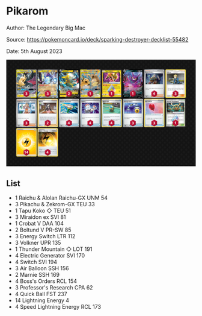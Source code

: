 # Pikarom

Author: The Legendary Big Mac

Source: <https://pokemoncard.io/deck/sparking-destroyer-decklist-55482>

Date: 5th August 2023

![decklist](../../images/PAL/Pikarom/5-%20Pikarom.png)

## List

* 1 Raichu & Alolan Raichu-GX UNM 54
* 3 Pikachu & Zekrom-GX TEU 33
* 1 Tapu Koko ◇ TEU 51
* 3 Miraidon ex SVI 81
* 1 Crobat V DAA 104
* 2 Boltund V PR-SW 85
* 3 Energy Switch LTR 112
* 3 Volkner UPR 135
* 1 Thunder Mountain ◇ LOT 191
* 4 Electric Generator SVI 170
* 4 Switch SVI 194
* 3 Air Balloon SSH 156
* 2 Marnie SSH 169
* 4 Boss's Orders RCL 154
* 3 Professor's Research CPA 62
* 4 Quick Ball FST 237
* 14 Lightning Energy 4
* 4 Speed Lightning Energy RCL 173
